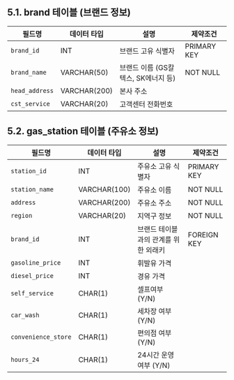 ## 5.1. brand 테이블 (브랜드 정보)

| 필드명         | 데이터 타입     | 설명                           | 제약조건      |
|----------------|------------------|--------------------------------|----------------|
| `brand_id`     | INT              | 브랜드 고유 식별자              | PRIMARY KEY    |
| `brand_name`   | VARCHAR(50)      | 브랜드 이름 (GS칼텍스, SK에너지 등) | NOT NULL       |
| `head_address` | VARCHAR(200)     | 본사 주소                       |                |
| `cst_service`  | VARCHAR(20)      | 고객센터 전화번호               |                |



## 5.2. gas_station 테이블 (주유소 정보)

| 필드명            | 데이터 타입     | 설명                                       | 제약조건      |
|--------------------|------------------|--------------------------------------------|----------------|
| `station_id`       | INT              | 주유소 고유 식별자                         | PRIMARY KEY    |
| `station_name`     | VARCHAR(100)     | 주유소 이름                                | NOT NULL       |
| `address`          | VARCHAR(200)     | 주유소 주소                                | NOT NULL       |
| `region`           | VARCHAR(20)      | 지역구 정보                                | NOT NULL       |
| `brand_id`         | INT              | 브랜드 테이블과의 관계를 위한 외래키       | FOREIGN KEY    |
| `gasoline_price`   | INT              | 휘발유 가격                                |                |
| `diesel_price`     | INT              | 경유 가격                                  |                |
| `self_service`     | CHAR(1)          | 셀프여부 (Y/N)                             |                |
| `car_wash`         | CHAR(1)          | 세차장 여부 (Y/N)                          |                |
| `convenience_store`| CHAR(1)          | 편의점 여부 (Y/N)                          |                |
| `hours_24`         | CHAR(1)          | 24시간 운영 여부 (Y/N)                     |                |
